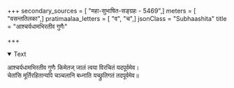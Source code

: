+++
secondary_sources = [ "महा-सुभाषित-सङ्ग्रहः - 5469",]
meters = [ "वसन्ततिलका",]
pratimaalaa_letters = [ "व", "च",]
jsonClass = "Subhaashita"
title = "आश्चर्यधामभिरतीव गुणैः"

+++

<details open><summary>Text</summary>

आश्चर्यधामभिरतीव गुणैः किमेतज् जालं त्वया विरचितं यदपूर्वमेव।  
चेतांसि मूर्तिरहितान्यपि चञ्चलानि बध्नाति यच्छ्रुतिगतं तदपूर्वमेव॥
</details>
